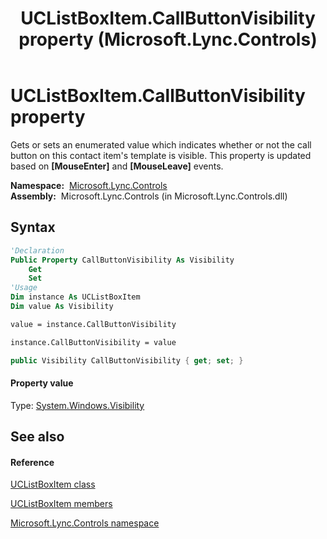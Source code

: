 ﻿---
title: UCListBoxItem.CallButtonVisibility property  (Microsoft.Lync.Controls)
TOCTitle: 'CallButtonVisibility property '
ms:assetid: P:Microsoft.Lync.Controls.UCListBoxItem.CallButtonVisibility_DI_3_UC_OCS14MrefLyncWPF
ms:mtpsurl: https://msdn.microsoft.com/en-us/library/microsoft.lync.controls.uclistboxitem.callbuttonvisibility_di_3_uc_ocs14mreflyncwpf(v=office.15)
ms:contentKeyID: 48591136
ms.date: 07/28/2014
mtps_version: v=office.15
f1_keywords:
- Microsoft.Lync.Controls.UCListBoxItem.CallButtonVisibility
dev_langs:
- CSharp
- JScript
- VB
- other
---

# UCListBoxItem.CallButtonVisibility property

Gets or sets an enumerated value which indicates whether or not the call button on this contact item's template is visible. This property is updated based on **\[MouseEnter\]** and **\[MouseLeave\]** events.

**Namespace:**  [Microsoft.Lync.Controls](microsoft-lync-controls-namespace_1.md)  
**Assembly:**  Microsoft.Lync.Controls (in Microsoft.Lync.Controls.dll)

## Syntax

``` vb
'Declaration
Public Property CallButtonVisibility As Visibility
    Get
    Set
'Usage
Dim instance As UCListBoxItem
Dim value As Visibility

value = instance.CallButtonVisibility

instance.CallButtonVisibility = value
```

``` csharp
public Visibility CallButtonVisibility { get; set; }
```

#### Property value

Type: [System.Windows.Visibility](http://msdn2.microsoft.com/en-us/library/ms590101)  

## See also

#### Reference

[UCListBoxItem class](uclistboxitem-class-microsoft-lync-controls_1.md)

[UCListBoxItem members](uclistboxitem-members-microsoft-lync-controls_1.md)

[Microsoft.Lync.Controls namespace](microsoft-lync-controls-namespace_1.md)

